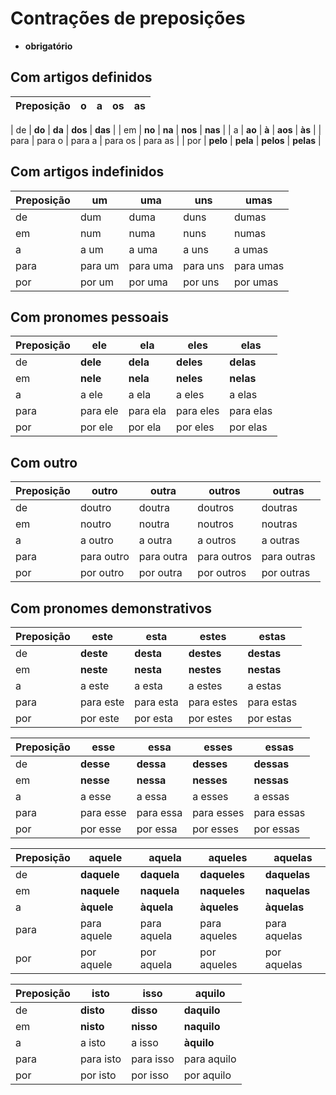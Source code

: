 # Contrações de preposições

* **obrigatório**

## Com artigos definidos

| Preposição | o        | a        | os        | as        |
| --         | --       | --       | --        | --        |

| de         | **do**   | **da**   | **dos**   | **das**   |
| em         | **no**   | **na**   | **nos**   | **nas**   |
| a          | **ao**   | **à**    | **aos**   | **às**    |
| para       | para o   | para a   | para os   | para as   |
| por        | **pelo** | **pela** | **pelos** | **pelas** |

## Com artigos indefinidos

| Preposição | um      | uma      | uns      | umas      |
| --         | --      | --       | --       | --        |
| de         | dum     | duma     | duns     | dumas     |
| em         | num     | numa     | nuns     | numas     |
| a          | a um    | a uma    | a uns    | a umas    |
| para       | para um | para uma | para uns | para umas |
| por        | por um  | por uma  | por uns  | por umas  |

## Com pronomes pessoais

| Preposição | ele      | ela      | eles      | elas      |
| --         | --       | --       | --        | --        |
| de         | **dele** | **dela** | **deles** | **delas** |
| em         | **nele** | **nela** | **neles** | **nelas** |
| a          | a ele    | a ela    | a eles    | a elas    |
| para       | para ele | para ela | para eles | para elas |
| por        | por ele  | por ela  | por eles  | por elas  |

## Com outro

| Preposição | outro      | outra      | outros      | outras      |
| --         | --         | --         | --          | --          |
| de         | doutro     | doutra     | doutros     | doutras     |
| em         | noutro     | noutra     | noutros     | noutras     |
| a          | a outro    | a outra    | a outros    | a outras    |
| para       | para outro | para outra | para outros | para outras |
| por        | por outro  | por outra  | por outros  | por outras  |

## Com pronomes demonstrativos

| Preposição | este      | esta      | estes      | estas      |
| --         | --        | --        | --         | --         |
| de         | **deste** | **desta** | **destes** | **destas** |
| em         | **neste** | **nesta** | **nestes** | **nestas** |
| a          | a este    | a esta    | a estes    | a estas    |
| para       | para este | para esta | para estes | para estas |
| por        | por este  | por esta  | por estes  | por estas  |

| Preposição | esse      | essa      | esses      | essas      |
| --         | --        | --        | --         | --         |
| de         | **desse** | **dessa** | **desses** | **dessas** |
| em         | **nesse** | **nessa** | **nesses** | **nessas** |
| a          | a esse    | a essa    | a esses    | a essas    |
| para       | para esse | para essa | para esses | para essas |
| por        | por esse  | por essa  | por esses  | por essas  |

| Preposição | aquele      | aquela      | aqueles      | aquelas      |
| --         | --          | --          | --           | --           |
| de         | **daquele** | **daquela** | **daqueles** | **daquelas** |
| em         | **naquele** | **naquela** | **naqueles** | **naquelas** |
| a          | **àquele**  | **àquela**  | **àqueles**  | **àquelas**  |
| para       | para aquele | para aquela | para aqueles | para aquelas |
| por        | por aquele  | por aquela  | por aqueles  | por aquelas  |

| Preposição | isto      | isso      | aquilo      |
| --         | --        | --        | --          |
| de         | **disto** | **disso** | **daquilo** |
| em         | **nisto** | **nisso** | **naquilo** |
| a          | a isto    | a isso    | **àquilo**  |
| para       | para isto | para isso | para aquilo |
| por        | por isto  | por isso  | por aquilo  |
